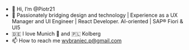 - 👋 Hi, I’m @Piotr21
- 🧬 Passionately bridging design and technology | Experience as a UX Manager and UI Engineer | React Developer. AI-oriented | SAP® Fiori & UI5
- 🇩🇪 I love Munich 🥨 and 🇵🇱 Kolberg
- 📫 How to reach me wybraniec.p@gmail.com

<!---
Piotr21/Piotr21 is a ✨ special ✨ repository because its `README.md` (this file) appears on your GitHub profile.
You can click the Preview link to take a look at your changes.
--->
